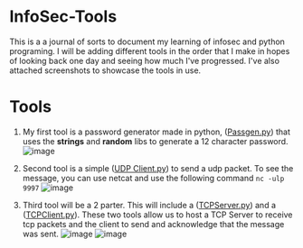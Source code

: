 # InfoSec-Tools
This is a a journal of sorts to document my learning of infosec and python programing. I will be adding different tools in the order that I make in hopes of looking back one day and seeing how much I've progressed. I've also attached screenshots to showcase the tools in use.

# Tools
1. My first tool is a password generator made in python, ([Passgen.py](https://github.com/Destituentt/InfoSec-Tools/blob/af8120a28895c8cfa1678cd7a0b37f832096fd52/Tools/Passgen.py)) that uses the **strings** and **random** libs to generate a 12 character password.
    ![image](https://github.com/Destituentt/InfoSec-Tools/assets/151950595/bde701ee-9d00-41cc-a29a-1aca54dcb62b)

2. Second tool is a simple ([UDP Client.py](https://github.com/Destituentt/InfoSec-Tools/blob/4ffdbf7c073b5dc6d8b6e49cb801ed90f32ada04/Tools/UDP%20Client.py)) to send a udp packet. To see the message, you can use netcat and use the following command ```nc -ulp 9997```
    ![image](https://github.com/Destituentt/InfoSec-Tools/assets/151950595/7b36b37e-2600-4cd3-8bc5-4a0ba47521cc)

3. Third tool will be a 2 parter. This will include a ([TCPServer.py](https://github.com/Destituentt/InfoSec-Tools/blob/86c4929b7de67d269c7a839c2a1e200c9e4b3889/Tools/TCPServer.py)) and a ([TCPClient.py](https://github.com/Destituentt/InfoSec-Tools/blob/2deffc0ab4fc2c722200c65c2a4f96fe77031b92/Tools/TCPClient.py)). These two tools allow us to host a TCP Server to receive tcp packets and the client to send and acknowledge that the message was sent.
   ![image](https://github.com/Destituentt/InfoSec-Tools/assets/151950595/3f0156e4-25d4-4875-ab45-b92b924a928d)
   ![image](https://github.com/Destituentt/InfoSec-Tools/assets/151950595/c8fa060e-938b-45ef-89d6-42d244815d54)


